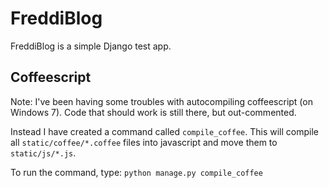 FreddiBlog
==========
FreddiBlog is a simple Django test app.

Coffeescript
------------
Note: I've been having some troubles with autocompiling coffeescript (on Windows 7). Code that should work is still there, but out-commented.

Instead I have created a command called `compile_coffee`. This will compile all `static/coffee/*.coffee` files into javascript and move them to `static/js/*.js`.

To run the command, type:
``python manage.py compile_coffee``
